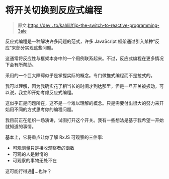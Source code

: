 # 将开关切换到反应式编程

> 原文:[https://dev . to/kahlil/flip-the-switch-to-reactive-programming-3aie](https://dev.to/kahlil/flip-the-switch-to-reactive-programming-3aie)

反应式编程是一种解决许多问题的范式，许多 JavaScript 框架通过引入某种“反应”来部分实现这些问题。

这通常将反应性与框架本身中的一个用例联系起来。不过，反应式编程在更多情况下会有所帮助。

采用的一个巨大障碍似乎是掌握实际的概念。专门做推式编程而不是拉式的。

我可以理解，因为我确实花了相当长的时间才到达那里，但是一旦开关被扳动，可以说，我立即开始考虑反应式编程。

这似乎正是问题所在，这不是一个难以理解的概念。只是需要付出很大的努力来开始用不同的方式思考你的编程问题。

我目前正在组织一场演讲，试图打开这个开关。我有一些想法是基于我希望一开始就知道的事情。

基本上，它将重点让你了解 RxJS 可观察的三件事:

*   可观测量只是接收观察者的函数
*   可观的人是懒惰的
*   可观察的事物无处不在

这可能行得通🤔…也许？